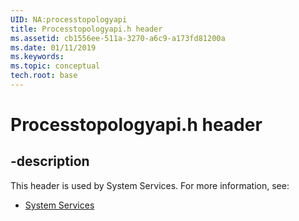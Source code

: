 ```yaml
---
UID: NA:processtopologyapi
title: Processtopologyapi.h header
ms.assetid: cb1556ee-511a-3270-a6c9-a173fd81200a
ms.date: 01/11/2019
ms.keywords: 
ms.topic: conceptual
tech.root: base
---
```


# Processtopologyapi.h header


## -description


This header is used by System Services. For more information, see:

- [System Services](../_base/index.md)

